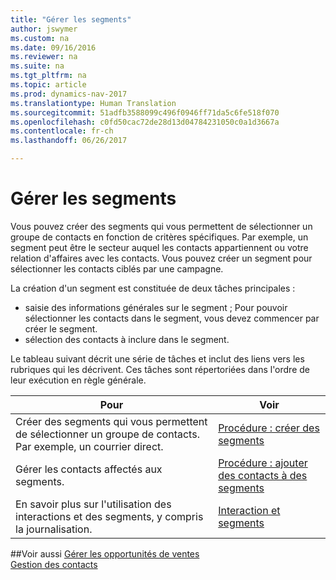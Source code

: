 ```yaml
---
title: "Gérer les segments"
author: jswymer
ms.custom: na
ms.date: 09/16/2016
ms.reviewer: na
ms.suite: na
ms.tgt_pltfrm: na
ms.topic: article
ms.prod: dynamics-nav-2017
ms.translationtype: Human Translation
ms.sourcegitcommit: 51adfb3588099c496f0946ff71da5c6fe518f070
ms.openlocfilehash: c0fd50cac72de28d13d04784231050c0a1d3667a
ms.contentlocale: fr-ch
ms.lasthandoff: 06/26/2017

---
```

# <a name="manage-segments"></a>Gérer les segments
Vous pouvez créer des segments qui vous permettent de sélectionner un groupe de contacts en fonction de critères spécifiques. Par exemple, un segment peut être le secteur auquel les contacts appartiennent ou votre relation d'affaires avec les contacts. Vous pouvez créer un segment pour sélectionner les contacts ciblés par une campagne.

La création d'un segment est constituée de deux tâches principales :

* saisie des informations générales sur le segment ; Pour pouvoir sélectionner les contacts dans le segment, vous devez commencer par créer le segment.
* sélection des contacts à inclure dans le segment.

Le tableau suivant décrit une série de tâches et inclut des liens vers les rubriques qui les décrivent. Ces tâches sont répertoriées dans l'ordre de leur exécution en règle générale.

|Pour |Voir |
|---|----|
|Créer des segments qui vous permettent de sélectionner un groupe de contacts. Par exemple, un courrier direct.|[Procédure : créer des segments](marketing-how-create-segment.md)|
|Gérer les contacts affectés aux segments.|[Procédure : ajouter des contacts à des segments](marketing-add-contact-segment.md)|
|En savoir plus sur l'utilisation des interactions et des segments, y compris la journalisation.|[Interaction et segments](marketing-interaction-segments.md)|

##<a name="see-also"></a>Voir aussi
[Gérer les opportunités de ventes](marketing-manage-sales-opportunities.md)  
[Gestion des contacts](marketing-contacts.md)

